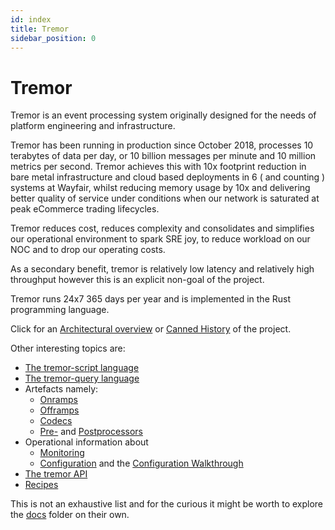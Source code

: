 ```yaml
---
id: index
title: Tremor
sidebar_position: 0
---
```


# Tremor

Tremor is an event processing system originally designed for the needs of platform engineering and infrastructure.

Tremor has been running in production since October 2018, processes 10 terabytes of data per day, or 10 billion messages per minute and 10 million metrics per second. Tremor achieves this with 10x footprint reduction in bare metal infrastructure and cloud based deployments in 6 ( and counting ) systems at Wayfair, whilst reducing memory usage by 10x and delivering better quality of service under conditions when our network is saturated at peak eCommerce trading lifecycles.

Tremor reduces cost, reduces complexity and consolidates and simplifies our operational environment to
spark SRE joy, to reduce workload on our NOC and to drop our operating costs.

As a secondary benefit, tremor is relatively low latency and relatively high throughput however this is
an explicit non-goal of the project.

Tremor runs 24x7 365 days per year and is implemented in the Rust programming language.

Click for an [Architectural overview](./overview.md) or [Canned History](./history.md) of the project.

Other interesting topics are:

* [The tremor-script language](scripting/tremor-script/index.md)
* [The tremor-query language](scripting/tremor-query/index.md)
* Artefacts namely:
    * [Onramps](artefacts/onramps.md)
    * [Offramps](artefacts/offramps.md)
    * [Codecs](artefacts/codecs.md)
    * [Pre-](artefacts/preprocessors.md) and [Postprocessors](artefacts/postprocessors.md)
* Operational information about
    * [Monitoring](operations/monitoring.md)
    * [Configuration](operations/configuration.md) and the [Configuration Walkthrough](operations/configuration-walkthrough.md)
* [The tremor API](/api/0/)
* [Recipes](recipes/README.md)

This is not an exhaustive list and for the curious it might be worth to explore the [docs](https://github.com/tremor-rs/tremor-www-docs/tree/main/docs) folder on their own.
